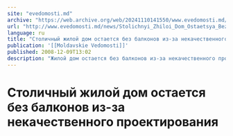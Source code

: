 ```yaml
---
site: "evedomosti.md"
archive: "https://web.archive.org/web/20241110141550/www.evedomosti.md/news/Stolichnyi_Zhiloi_Dom_Ostaetsya_Bez_Balkonov_Izza_Nekachestvennogo_Proektirovaniya"
url: "http://www.evedomosti.md/news/Stolichnyi_Zhiloi_Dom_Ostaetsya_Bez_Balkonov_Izza_Nekachestvennogo_Proektirovaniya"
language: ru
title: "Столичный жилой дом остается без балконов из-за некачественного проектирования"
publication: '[[Moldavskie Vedomosti]]'
published: 2008-12-09T13:02
description: "Жилой дом остается без балконов из-за некачественного проектирования"
---
```


# Столичный жилой дом остается без балконов из-за некачественного проектирования

